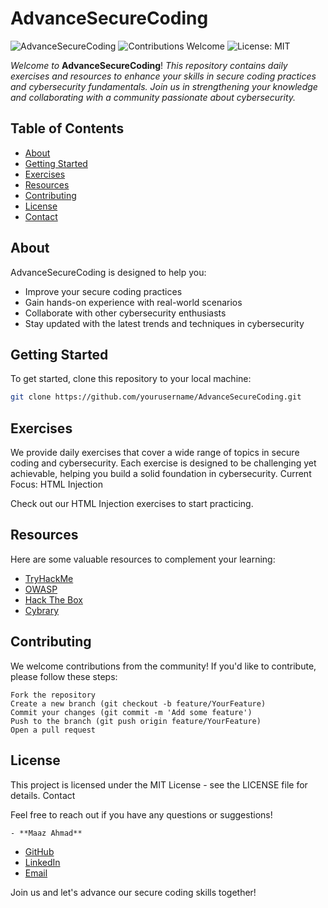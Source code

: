 # AdvanceSecureCoding

![AdvanceSecureCoding](https://img.shields.io/badge/Cybersecurity-Advanced-blue.svg) 
![Contributions Welcome](https://img.shields.io/badge/Contributions-Welcome-brightgreen.svg) 
![License: MIT](https://img.shields.io/badge/License-MIT-yellow.svg)

*Welcome to* **AdvanceSecureCoding**! *This repository contains daily exercises and resources to enhance your skills in secure coding practices and cybersecurity fundamentals. Join us in strengthening your knowledge and collaborating with a community passionate about cybersecurity.*

## Table of Contents

- [About](#about)
- [Getting Started](#getting-started)
- [Exercises](#exercises)
- [Resources](#resources)
- [Contributing](#contributing)
- [License](#license)
- [Contact](#contact)

## About

AdvanceSecureCoding is designed to help you:
- Improve your secure coding practices
- Gain hands-on experience with real-world scenarios
- Collaborate with other cybersecurity enthusiasts
- Stay updated with the latest trends and techniques in cybersecurity

## Getting Started

To get started, clone this repository to your local machine:

```bash
git clone https://github.com/yourusername/AdvanceSecureCoding.git
```


## Exercises

We provide daily exercises that cover a wide range of topics in secure coding and cybersecurity. Each exercise is designed to be challenging yet achievable, helping you build a solid foundation in cybersecurity.
Current Focus: HTML Injection

Check out our HTML Injection exercises to start practicing.
## Resources

Here are some valuable resources to complement your learning:

- [TryHackMe](https://tryhackme.com)
- [OWASP](https://owasp.org)
- [Hack The Box](https://www.hackthebox.eu)
- [Cybrary](https://www.cybrary.it)

## Contributing

We welcome contributions from the community! If you'd like to contribute, please follow these steps:

    Fork the repository
    Create a new branch (git checkout -b feature/YourFeature)
    Commit your changes (git commit -m 'Add some feature')
    Push to the branch (git push origin feature/YourFeature)
    Open a pull request

## License

This project is licensed under the MIT License - see the LICENSE file for details.
Contact

Feel free to reach out if you have any questions or suggestions!

    - **Maaz Ahmad**
- [GitHub](https://github.com/maazahmaad)
- [LinkedIn](https://linkedin.com/in/maazahmaad)
- [Email](mailto:maazahmad8470@gmail.com)

Join us and let's advance our secure coding skills together!
